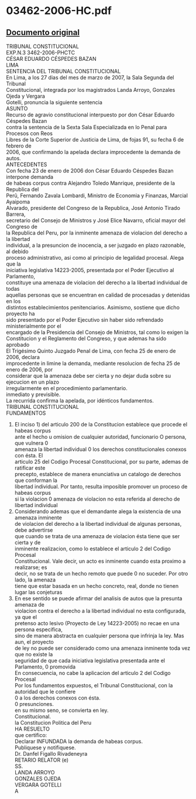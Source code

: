 
03462-2006-HC.pdf
=================
  
[Documento original](https://tc.gob.pe/jurisprudencia/2007/03462-2006-HC.pdf)  
---  
TRIBUNAL CONSTITUCIONAL  
EXP.N.3 3462-2006-PHCTC  
CÉSAR EDUARDO CÉSPEDES BAZAN  
LIMA  
SENTENCIA DEL TRIBUNAL CONSTITUCIONAL  
En Lima, a los 27 dias del mes de marzo de 2007, la Sala Segunda del Tribunal  
Constitucional, integrada por los magistrados Landa Arroyo, Gonzales Ojeda y Vergara  
Gotelli, pronuncia la siguiente sentencia  
ASUNTO  
Recurso de agravio constitucional interpuesto por don César Eduardo Céspedes Bazan  
contra la sentencia de la Sexta Sala Especializada en lo Penal para Procesos con Reos  
Libres de la Corte Superior de Justicia de Lima, de fojas 91, su fecha 6 de febrero de  
2006, que confirmando la apelada declara improcedente la demanda de autos.  
ANTECEDENTES  
Con fecha 23 de enero de 2006 don César Eduardo Céspedes Bazan interpone demanda  
de habeas corpus contra Alejandro Toledo Manrique, presidente de la Republica del  
Perû, Fernando Zavala Lombardi, Ministro de Economia y Finanzas, Marcial Ayaipoma  
Alvarado, presidente del Congreso de la Republica, José Antonio Tirado Barrera,  
secretario del Consejo de Ministros y José Elice Navarro, oficial mayor del Congreso de  
la Republica del Peru, por la inminente amenaza de violacion del derecho a la libertad  
individual, a la presuncion de inocencia, a ser juzgado en plazo razonable, al debido  
proceso administrativo, asi como al principio de legalidad procesal. Alega que la  
iniciativa legislativa 14223-2005, presentada por el Poder Ejecutivo al Parlamento,  
constituye una amenaza de violacion del derecho a la libertad individual de todas  
aquellas personas que se encuentran en calidad de procesadas y detenidas en los  
distintos establecimientos penitenciarios. Asimismo, sostiene que dicho proyecto ha  
sido presentado por el Poder Ejecutivo sin haber sido refrendado ministerialmente por el  
encargado de la Presidencia del Consejo de Ministros, tal como lo exigen la  
Constitucion y el Reglamento del Congreso, y que ademas ha sido aprobado  
El Trigésimo Quinto Juzgado Penal de Lima, con fecha 25 de enero de 2006, declara  
improcedente in limine la demanda, mediante resolucion de fecha 25 de enero de 2006, por  
considerar que la amenaza debe ser cierta y no dejar duda sobre su ejecucion en un plazo  
irregularmente en el procedimiento parlamentario.  
inmediato y previsible.  
La recurrida confirma la apelada, por idénticos fundamentos.  
TRIBUNAL CONSTITUCIONAL  
FUNDAMENTOS  
1. El inciso 1) del articulo 200 de la Constitucion establece que procede el habeas corpus  
ante el hecho u omision de cualquier autoridad, funcionario O persona, que vulnera 0  
amenaza la libertad individual 0 los derechos constitucionales conexos con ésta. El  
articulo 25 del Codigo Procesal Constitucional, por su parte, ademas de ratificar este  
precepto, establece de manera enunciativa un catalogo de derechos que conforman la  
libertad individual. Por tanto, resulta imposible promover un proceso de habeas corpus  
si la violacion 0 amenaza de violacion no esta referida al derecho de libertad individual  
2. Considerando ademas que el demandante alega la existencia de una amenaza inminente  
de violacion del derecho a la libertad individual de algunas personas, debe advertirse  
que cuando se trata de una amenaza de violacion ésta tiene que ser cierta y de  
inminente realizacion, como lo establece el articulo 2 del Codigo Procesal  
Constitucional. Vale decir, un acto es inminente cuando esta proximo a realizarse; es  
decir, no se trata de un hecho remoto que puede 0 no suceder. Por otro lado, la amenaza  
tiene que estar basada en un hecho concreto, real, donde no tienen lugar las conjeturas  
3. En ese sentido se puede afirmar del analisis de autos que la presunta amenaza de  
violacion contra el derecho a la libertad individual no esta configurada, ya que el  
pretenso acto lesivo (Proyecto de Ley 14223-2005) no recae en una persona especifica,  
sino de manera abstracta en cualquier persona que infrinja la ley. Mas aun, el proyecto  
de ley no puede ser considerado como una amenaza inminente toda vez que no existe la  
seguridad de que cada iniciativa legislativa presentada ante el Parlamento, 0 promovida  
En consecuencia, no cabe la aplicacion del articulo 2 del Codigo Procesal  
Por los fundamentos expuestos, el Tribunal Constitucional, con la autoridad que le confiere  
0 a los derechos conexos con ésta.  
0 presunciones.  
en su mismo seno, se convierta en ley.  
Constitucional.  
la Constitucion Politica del Peru  
HA RESUELTO  
que certifico:  
Declarar INFUNDADA la demanda de habeas corpus.  
Publiquese y notifiquese.  
Dr. Danfel Figallo Rivadeneyra  
RETARIO RELATOR (e)  
SS.  
LANDA ARROYO  
GONZALES OJEDA  
VERGARA GOTELLI  
A